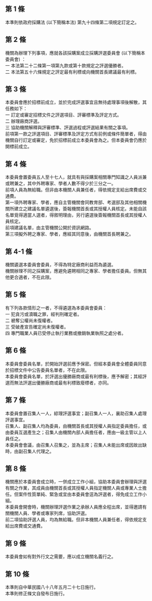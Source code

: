 第 1 條
-------
本準則依政府採購法 (以下簡稱本法) 第九十四條第二項規定訂定之。

第 2 條
-------
機關為辦理下列事項，應就各該採購案成立採購評選委員會 (以下簡稱本  
委員會) ：  
一  本法第二十二條第一項第九款或第十款規定之評選優勝者。  
二  本法第五十六條規定之評定最有利標或向機關首長建議最有利標。

第 3 條
-------
本委員會應於招標前成立，並於完成評選事宜且無待處理事項後解散，其  
任務如下：  
一  訂定或審定招標文件之評選項目、評審標準及評定方式。  
二  辦理廠商評選。  
三  協助機關解釋與評審標準、評選過程或評選結果有關之事項。  
前項第一款之評選項目、評審標準及評定方式有前例或條件簡單者，得由  
機關自行訂定或審定，免於招標前成立本委員會為之。但本委員會仍應於  
開標前成立。

第 4 條
-------
本委員會置委員五人至十七人，就具有與採購案相關專門知識之人員派兼  
或聘兼之，其中外聘專家、學者人數不得少於三分之一。                
前項人員為無給職。但非由本機關人員兼任者，得依規定支給出席費或交  
通費。                                                            
第一項外聘專家、學者，應自主管機關會同教育部、考選部及其他相關機  
關所建立之建議名單遴選後，簽報機關首長或其授權人員核定。未能自該  
名單覓得適當人選者，得敘明理由，另行遴選後簽報機關首長或其授權人  
員核定。                                                          
前項建議名單，由主管機關公開於資訊網路。                          
第三項擬外聘之專家、學者，應經其同意後，由機關首長聘兼之。

第 4-1 條
---------
機關遴選本委員會委員，不得為特定廠商利益而為遴選。                
機關辦理不同之採購案，應避免遴聘相同之專家、學者擔任委員。但無其  
他更合適者，不在此限。

第 5 條
-------
有下列各款情形之一者，不得遴選為本委員會委員：  
一  犯貪污或瀆職之罪，經判刑確定者。  
二  褫奪公權尚未復權者。  
三  受破產宣告確定尚未復權者。  
四  專門職業人員已受停止執行業務或撤銷執業執照之處分者。

第 6 條
-------
本委員會委員名單，於開始評選前應予保密。但經本委員會全體委員同意  
於招標文件中公告委員名單者，不在此限。                            
本委員會委員名單，於評選出優勝廠商或最有利標後，應予解密；其經評  
選而無法評選出優勝廠商或最有利標致廢標者，亦同。

第 7 條
-------
本委員會置召集人一人，綜理評選事宜；副召集人一人，襄助召集人處理  
評選事宜。                                                        
召集人、副召集人均為委員，由機關首長或其授權人員指定委員擔任，或  
由委員互選產生之；召集人由機關內部人員擔任者，應由一級主管以上人  
員任之。                                                          
本委員會會議，由召集人召集之，並為主席；召集人未能出席或因故出缺  
時，由副召集人代理之。

第 8 條
-------
機關應於本委員會成立時，一併成立工作小組，協助本委員會辦理與評選  
有關之作業，其成員由機關首長或其授權人員指定機關人員或專業人士擔  
任。但案件性質單純、緊急或宜由本委員會逕為評選者，得免成立工作小  
組。                                                              
本委員會開會時，機關辦理評選作業之承辦人員應全程出席，並得邀請有  
關機關人員、學者或專家列席，協助評選。                            
前二項協助評選人員，均為無給職。但非本機關人員兼任者，得依規定支  
給出席費或交通費。

第 9 條
-------
本委員會如有對外行文之需要，應以成立機關名義行之。

第 10 條
--------
本準則自中華民國八十八年五月二十七日施行。  
本準則修正條文自發布日施行。


